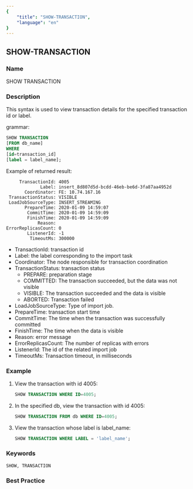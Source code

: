 ```yaml
---
{
    "title": "SHOW-TRANSACTION",
    "language": "en"
}
---
```


<!--
Licensed to the Apache Software Foundation (ASF) under one
or more contributor license agreements.  See the NOTICE file
distributed with this work for additional information
regarding copyright ownership.  The ASF licenses this file
to you under the Apache License, Version 2.0 (the
"License"); you may not use this file except in compliance
with the License.  You may obtain a copy of the License at

  http://www.apache.org/licenses/LICENSE-2.0

Unless required by applicable law or agreed to in writing,
software distributed under the License is distributed on an
"AS IS" BASIS, WITHOUT WARRANTIES OR CONDITIONS OF ANY
KIND, either express or implied.  See the License for the
specific language governing permissions and limitations
under the License.
-->

## SHOW-TRANSACTION

### Name

SHOW TRANSACTION

### Description

This syntax is used to view transaction details for the specified transaction id or label.

grammar:

```sql
SHOW TRANSACTION
[FROM db_name]
WHERE
[id=transaction_id]
[label = label_name];
````

Example of returned result:

````
     TransactionId: 4005
             Label: insert_8d807d5d-bcdd-46eb-be6d-3fa87aa4952d
       Coordinator: FE: 10.74.167.16
 TransactionStatus: VISIBLE
 LoadJobSourceType: INSERT_STREAMING
       PrepareTime: 2020-01-09 14:59:07
        CommitTime: 2020-01-09 14:59:09
        FinishTime: 2020-01-09 14:59:09
            Reason:
ErrorReplicasCount: 0
        ListenerId: -1
         TimeoutMs: 300000
````

* TransactionId: transaction id
* Label: the label corresponding to the import task
* Coordinator: The node responsible for transaction coordination
* TransactionStatus: transaction status
  * PREPARE: preparation stage
  * COMMITTED: The transaction succeeded, but the data was not visible
  * VISIBLE: The transaction succeeded and the data is visible
  * ABORTED: Transaction failed
* LoadJobSourceType: Type of import job.
* PrepareTime: transaction start time
* CommitTime: The time when the transaction was successfully committed
* FinishTime: The time when the data is visible
* Reason: error message
* ErrorReplicasCount: The number of replicas with errors
* ListenerId: The id of the related import job
* TimeoutMs: Transaction timeout, in milliseconds

### Example

1. View the transaction with id 4005:

   ```sql
   SHOW TRANSACTION WHERE ID=4005;
   ````

2. In the specified db, view the transaction with id 4005:

   ```sql
   SHOW TRANSACTION FROM db WHERE ID=4005;
   ````

3. View the transaction whose label is label_name:

   ```sql
   SHOW TRANSACTION WHERE LABEL = 'label_name';
   ````

### Keywords

    SHOW, TRANSACTION

### Best Practice

